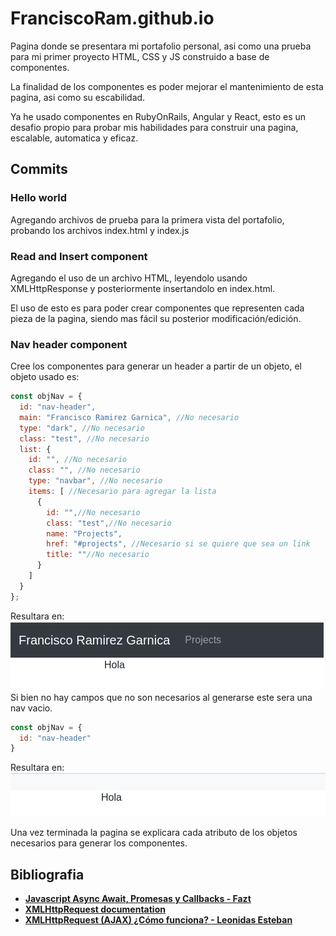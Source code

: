 # FranciscoRam.github.io
Pagina donde se presentara mi portafolio personal, asi como una prueba para mi primer proyecto HTML, CSS y JS construido a base de componentes.

La finalidad de los componentes es poder mejorar el mantenimiento de esta pagina, asi como su escabilidad.

Ya he usado componentes en RubyOnRails, Angular y React, esto es un desafio propio para probar mis habilidades para construir una pagina, escalable, automatica y eficaz.

## Commits
### Hello world
Agregando archivos de prueba para la primera vista del portafolio, probando los archivos index.html y index.js

### Read and Insert component
Agregando el uso de un archivo HTML, leyendolo usando XMLHttpResponse y posteriormente insertandolo en index.html.

El uso de esto es para poder crear componentes que representen cada pieza de la pagina, siendo mas fácil su posterior modificación/edición.

### Nav header component
Cree los componentes para generar un header a partir de un objeto, el objeto usado es:
```js
const objNav = {
  id: "nav-header", 
  main: "Francisco Ramirez Garnica", //No necesario
  type: "dark", //No necesario
  class: "test", //No necesario
  list: {
    id: "", //No necesario
    class: "", //No necesario
    type: "navbar", //No necesario
    items: [ //Necesario para agregar la lista
      {
        id: "",//No necesario
        class: "test",//No necesario
        name: "Projects",
        href: "#projects", //Necesario si se quiere que sea un link
        title: ""//No necesario
      }
    ]
  }
};
```
Resultara en: 
![Navigation](./resources/images/navTag.jpg)
Si bien no hay campos que no son necesarios al generarse este sera una nav vacio.
```js
const objNav = {
  id: "nav-header"
}
```
Resultara en: 
![Navigation empty](./resources/images/navEmpty.jpg)

Una vez terminada la pagina se explicara cada atributo de los objetos necesarios para generar los componentes.

## Bibliografia
*   **[Javascript Async Await, Promesas y Callbacks - Fazt](https://www.youtube.com/watch?v=Q3HtXuDEy5s)**
*   **[XMLHttpRequest documentation](https://xhr.spec.whatwg.org/)** 
*   **[XMLHttpRequest (AJAX) ¿Cómo funciona? - Leonidas Esteban](https://www.youtube.com/watch?v=4l0PELZZqAM)**
